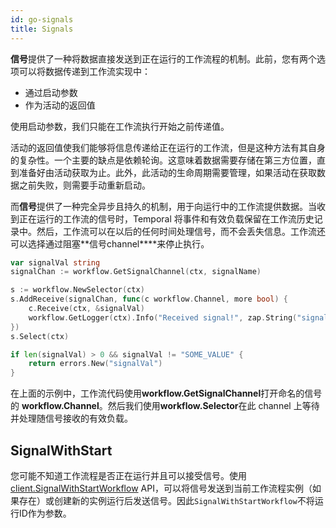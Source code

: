 ```yaml
---
id: go-signals
title: Signals
---
```


**信号**提供了一种将数据直接发送到正在运行的工作流程的机制。此前，您有两个选项可以将数据传递到工作流实现中：

- 通过启动参数
- 作为活动的返回值

使用启动参数，我们只能在工作流执行开始之前传递值。

活动的返回值使我们能够将信息传递给正在运行的工作流，但是这种方法有其自身的复杂性。一个主要的缺点是依赖轮询。这意味着数据需要存储在第三方位置，直到准备好由活动获取为止。此外，此活动的生命周期需要管理，如果活动在获取数据之前失败，则需要手动重新启动。

而**信号**提供了一种完全异步且持久的机制，用于向运行中的工作流提供数据。当收到正在运行的工作流的信号时，Temporal 将事件和有效负载保留在工作流历史记录中。然后，工作流可以在以后的任何时间处理信号，而不会丢失信息。工作流还可以选择通过阻塞**信号channel****来停止执行。

```go
var signalVal string
signalChan := workflow.GetSignalChannel(ctx, signalName)

s := workflow.NewSelector(ctx)
s.AddReceive(signalChan, func(c workflow.Channel, more bool) {
    c.Receive(ctx, &signalVal)
    workflow.GetLogger(ctx).Info("Received signal!", zap.String("signal", signalName), zap.String("value", signalVal))
})
s.Select(ctx)

if len(signalVal) > 0 && signalVal != "SOME_VALUE" {
    return errors.New("signalVal")
}
```

在上面的示例中，工作流代码使用**workflow.GetSignalChannel**打开命名的信号的 **workflow.Channel**。然后我们使用**workflow.Selector**在此 channel 上等待并处理随信号接收的有效负载。

## SignalWithStart

您可能不知道工作流程是否正在运行并且可以接受信号。使用 [client.SignalWithStartWorkflow](https://pkg.go.dev/go.temporal.io/sdk/client#Client) API，可以将信号发送到当前工作流程实例（如果存在）或创建新的实例运行后发送信号。因此`SignalWithStartWorkflow`不将运行ID作为参数。 
